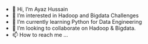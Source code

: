 - 👋 Hi, I’m Ayaz Hussain
- 👀 I’m interested in Hadoop and Bigdata Challenges
- 🌱 I’m currently learning Python for Data Engineering
- 💞️ I’m looking to collaborate on Hadoop & Bigdata.
- 📫 How to reach me ...

<!---
Infinity007/Infinity007 is a ✨ special ✨ repository because its `README.md` (this file) appears on your GitHub profile.
You can click the Preview link to take a look at your changes.
--->
